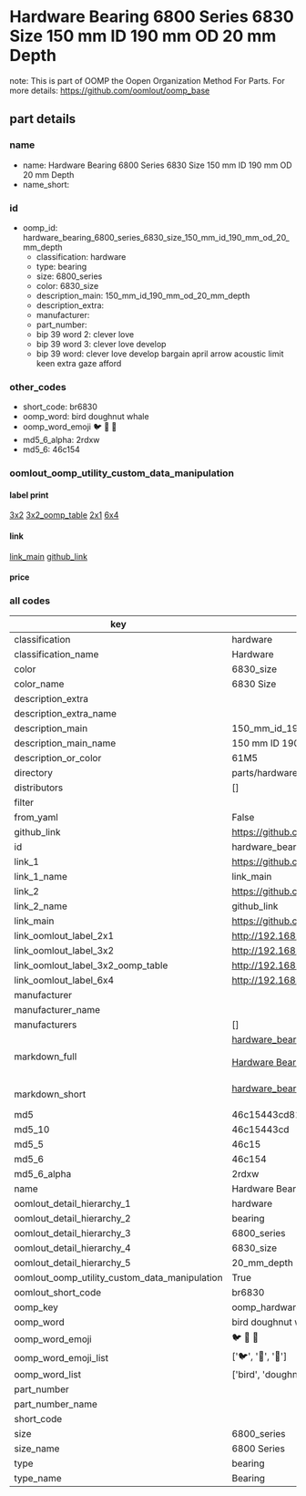 # Hardware Bearing 6800 Series 6830 Size 150 mm ID 190 mm OD 20 mm Depth  

note: This is part of OOMP the Oopen Organization Method For Parts. For more details: https://github.com/oomlout/oomp_base

##  part details





### name
* name: Hardware Bearing 6800 Series 6830 Size 150 mm ID 190 mm OD 20 mm Depth
* name_short: 
### id
* oomp_id: hardware_bearing_6800_series_6830_size_150_mm_id_190_mm_od_20_mm_depth
  * classification: hardware
  * type: bearing
  * size: 6800_series
  * color: 6830_size
  * description_main: 150_mm_id_190_mm_od_20_mm_depth
  * description_extra: 
  * manufacturer: 
  * part_number: 
  * bip 39 word 2: clever love
  * bip 39 word 3: clever love develop
  * bip 39 word: clever love develop bargain april arrow acoustic limit keen extra gaze afford

### other_codes
* short_code: br6830
* oomp_word: bird doughnut whale
* oomp_word_emoji :bird: :doughnut: :whale:
* md5_6_alpha: 2rdxw
* md5_6: 46c154






### oomlout_oomp_utility_custom_data_manipulation
#### label print
[3x2](http://192.168.1.245:1112/?label=oomp%202rdxw)
[3x2_oomp_table](http://192.168.1.107:1112/?label=oomp%202rdxw)
[2x1](http://192.168.1.242:1112/?label=oomp%202rdxw)
[6x4](http://192.168.1.55:1112/?label=oomp%202rdxw)    

#### link

[link_main](https://github.com/oomlout/oomlout_oomp_current_version_messy/tree/main/parts/hardware_bearing_6800_series_6830_size_150_mm_id_190_mm_od_20_mm_depth) [github_link](https://github.com/oomlout/oomlout_oomp_part_src/tree/main/parts/hardware_bearing_6800_series_6830_size_150_mm_id_190_mm_od_20_mm_depth)                             

#### price







### all codes 
| key | value |  
| --- | --- |  
| classification | hardware |  
| classification_name | Hardware |  
| color | 6830_size |  
| color_name | 6830 Size |  
| description_extra |  |  
| description_extra_name |  |  
| description_main | 150_mm_id_190_mm_od_20_mm_depth |  
| description_main_name | 150 mm ID 190 mm OD 20 mm Depth |  
| description_or_color | 61M5 |  
| directory | parts/hardware_bearing_6800_series_6830_size_150_mm_id_190_mm_od_20_mm_depth |  
| distributors | [] |  
| filter |  |  
| from_yaml | False |  
| github_link | https://github.com/oomlout/oomlout_oomp_part_src/tree/main/parts/hardware_bearing_6800_series_6830_size_150_mm_id_190_mm_od_20_mm_depth |  
| id | hardware_bearing_6800_series_6830_size_150_mm_id_190_mm_od_20_mm_depth |  
| link_1 | https://github.com/oomlout/oomlout_oomp_current_version_messy/tree/main/parts/hardware_bearing_6800_series_6830_size_150_mm_id_190_mm_od_20_mm_depth |  
| link_1_name | link_main |  
| link_2 | https://github.com/oomlout/oomlout_oomp_part_src/tree/main/parts/hardware_bearing_6800_series_6830_size_150_mm_id_190_mm_od_20_mm_depth |  
| link_2_name | github_link |  
| link_main | https://github.com/oomlout/oomlout_oomp_current_version_messy/tree/main/parts/hardware_bearing_6800_series_6830_size_150_mm_id_190_mm_od_20_mm_depth |  
| link_oomlout_label_2x1 | http://192.168.1.242:1112/?label=oomp%202rdxw |  
| link_oomlout_label_3x2 | http://192.168.1.245:1112/?label=oomp%202rdxw |  
| link_oomlout_label_3x2_oomp_table | http://192.168.1.107:1112/?label=oomp%202rdxw |  
| link_oomlout_label_6x4 | http://192.168.1.55:1112/?label=oomp%202rdxw |  
| manufacturer |  |  
| manufacturer_name |  |  
| manufacturers | [] |  
| markdown_full | [hardware_bearing_6800_series_6830_size_150_mm_id_190_mm_od_20_mm_depth](https://github.com/oomlout/oomlout_oomp_current_version_messy/tree/main/parts/hardware_bearing_6800_series_6830_size_150_mm_id_190_mm_od_20_mm_depth)<br>[](https://github.com/oomlout/oomlout_oomp_current_version_messy/tree/main/parts/hardware_bearing_6800_series_6830_size_150_mm_id_190_mm_od_20_mm_depth)<br>[Hardware Bearing 6800 Series 6830 Size 150 Mm Id 190 Mm Od 20 Mm Depth](https://github.com/oomlout/oomlout_oomp_current_version_messy/tree/main/parts/hardware_bearing_6800_series_6830_size_150_mm_id_190_mm_od_20_mm_depth)<br><br> |  
| markdown_short | [hardware_bearing_6800_series_6830_size_150_mm_id_190_mm_od_20_mm_depth](https://github.com/oomlout/oomlout_oomp_current_version_messy/tree/main/parts/hardware_bearing_6800_series_6830_size_150_mm_id_190_mm_od_20_mm_depth)<br><br> |  
| md5 | 46c15443cd81e0403285712a79211954 |  
| md5_10 | 46c15443cd |  
| md5_5 | 46c15 |  
| md5_6 | 46c154 |  
| md5_6_alpha | 2rdxw |  
| name | Hardware Bearing 6800 Series 6830 Size 150 mm ID 190 mm OD 20 mm Depth |  
| oomlout_detail_hierarchy_1 | hardware |  
| oomlout_detail_hierarchy_2 | bearing |  
| oomlout_detail_hierarchy_3 | 6800_series |  
| oomlout_detail_hierarchy_4 | 6830_size |  
| oomlout_detail_hierarchy_5 | 20_mm_depth |  
| oomlout_oomp_utility_custom_data_manipulation | True |  
| oomlout_short_code | br6830 |  
| oomp_key | oomp_hardware_bearing_6800_series_6830_size_150_mm_id_190_mm_od_20_mm_depth |  
| oomp_word | bird doughnut whale |  
| oomp_word_emoji | :bird: :doughnut: :whale: |  
| oomp_word_emoji_list | [':bird:', ':doughnut:', ':whale:'] |  
| oomp_word_list | ['bird', 'doughnut', 'whale'] |  
| part_number |  |  
| part_number_name |  |  
| short_code |  |  
| size | 6800_series |  
| size_name | 6800 Series |  
| type | bearing |  
| type_name | Bearing |  
